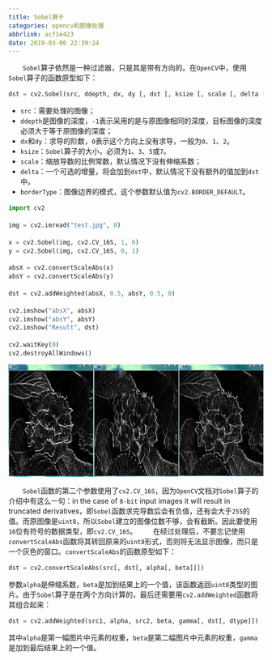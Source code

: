 ```yaml
---
title: Sobel算子
categories: opencv和图像处理
abbrlink: acf1e423
date: 2019-03-06 22:39:24
---
```

&emsp;&emsp;`Sobel`算子依然是一种过滤器，只是其是带有方向的。在`OpenCV`中，使用`Sobel`算子的函数原型如下：

``` python
dst = cv2.Sobel(src, ddepth, dx, dy [, dst [, ksize [, scale [, delta [, borderType]]]]])  
```

- `src`：需要处理的图像；
- `ddepth`是图像的深度，`-1`表示采用的是与原图像相同的深度，目标图像的深度必须大于等于原图像的深度；
- `dx`和`dy`：求导的阶数，`0`表示这个方向上没有求导，一般为`0`、`1`、`2`。
- `ksize`：`Sobel`算子的大小，必须为`1`、`3`、`5`或`7`。
- `scale`：缩放导数的比例常数，默认情况下没有伸缩系数；
- `delta`：一个可选的增量，将会加到`dst`中，默认情况下没有额外的值加到`dst`中。
- `borderType`：图像边界的模式，这个参数默认值为`cv2.BORDER_DEFAULT`。

``` python
import cv2
​
img = cv2.imread("test.jpg", 0)
​
x = cv2.Sobel(img, cv2.CV_16S, 1, 0)
y = cv2.Sobel(img, cv2.CV_16S, 0, 1)
​
absX = cv2.convertScaleAbs(x)
absY = cv2.convertScaleAbs(y)
​
dst = cv2.addWeighted(absX, 0.5, absY, 0.5, 0)
​
cv2.imshow("absX", absX)
cv2.imshow("absY", absY)
cv2.imshow("Result", dst)
​
cv2.waitKey(0)
cv2.destroyAllWindows()
```

<img src="./Sobel算子/1.png" height="222" width="844">

&emsp;&emsp;`Sobel`函数的第二个参数使用了`cv2.CV_16S`，因为`OpenCV`文档对`Sobel`算子的介绍中有这么一句：in the case of `8-bit` input images it will result in truncated derivatives，即`Sobel`函数求完导数后会有负值，还有会大于`255`的值。而原图像是`uint8`，所以`Sobel`建立的图像位数不够，会有截断。因此要使用`16`位有符号的数据类型，即`cv2.CV_16S`。
&emsp;&emsp;在经过处理后，不要忘记使用`convertScaleAbs`函数将其转回原来的`uint8`形式，否则将无法显示图像，而只是一个灰色的窗口。`convertScaleAbs`的函数原型如下：

``` python
dst = cv2.convertScaleAbs(src[, dst[, alpha[, beta]]])
```

参数`alpha`是伸缩系数，`beta`是加到结果上的一个值，该函数返回`uint8`类型的图片。由于`Sobel`算子是在两个方向计算的，最后还需要用`cv2.addWeighted`函数将其组合起来：

``` python
dst = cv2.addWeighted(src1, alpha, src2, beta, gamma[, dst[, dtype]])  
```

其中`alpha`是第一幅图片中元素的权重，`beta`是第二幅图片中元素的权重，`gamma`是加到最后结果上的一个值。